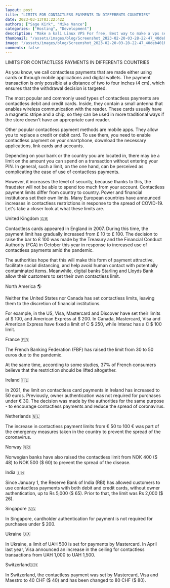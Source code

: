 ```yaml
---
layout: post
title: "LIMITS FOR CONTACTLESS PAYMENTS IN DIFFERENTS COUNTRIES"
date: 2023-03-13T03:22:42Z
authors: ["Sage Kirk", "Mike Vance"]
categories: ["Hosting", "Development"]
description: "Make a kali Linux VPS For free, Best way to make a vps server free OS Kali Linux."
thumbnail: "/assets/images/blog/Screenshot_2023-02-20-03-28-22-47_40deb401b9ffe8e1df2f1cc5ba480b12.jpg"
image: "/assets/images/blog/Screenshot_2023-02-20-03-28-22-47_40deb401b9ffe8e1df2f1cc5ba480b12.jpg"
comments: false
---
```


LIMITS FOR CONTACTLESS PAYMENTS IN DIFFERENTS COUNTRIES

As you know, we call contactless payments that are made either using cards or through mobile applications and digital wallets. The payment transaction is only possible at a distance of two to four inches (4 cm), which ensures that the withdrawal decision is targeted.

The most popular and commonly used types of contactless payments are contactless debit and credit cards. Inside, they contain a small antenna that enables wireless communication with the reader. These cards usually have a magnetic stripe and a chip, so they can be used in more traditional ways if the store doesn't have an appropriate card reader. 

Other popular contactless payment methods are mobile apps. They allow you to replace a credit or debit card. To use them, you need to enable contactless payment on your smartphone, download the necessary applications, link cards and accounts.

Depending on your bank or the country you are located in, there may be a limit on the amount you can spend on a transaction without entering your PIN. In general, such a limit, on the one hand, can be perceived as complicating the ease of use of contactless payments. 

However, it increases the level of security, because thanks to this, the fraudster will not be able to spend too much from your account. Contactless payment limits differ from country to country. Power and financial institutions set their own limits. Many European countries have announced increases in contactless restrictions in response to the spread of COVID-19. Let's take a closer look at what these limits are.

United Kingdom 🇬🇧

Contactless cards appeared in England in 2007. During this time, the payment limit has gradually increased from £ 10 to £ 100. The decision to raise the bar to £ 100 was made by the Treasury and the Financial Conduct Authority (FCA) in October this year in response to increased use of contactless payments amid the pandemic. 

The authorities hope that this will make this form of payment attractive, facilitate social distancing, and help avoid human contact with potentially contaminated items. Meanwhile, digital banks Starling and Lloyds Bank allow their customers to set their own contactless limit.

North America  🌎

Neither the United States nor Canada has set contactless limits, leaving them to the discretion of financial institutions. 

For example, in the US, Visa, Mastercard and Discover have set their limits at $ 100, and American Express at $ 200. In Canada, Mastercard, Visa and American Express have fixed a limit of C $ 250, while Interac has a C $ 100 limit.

France 🇫🇷

The French Banking Federation (FBF) has raised the limit from 30 to 50 euros due to the pandemic. 

At the same time, according to some studies, 37% of French consumers believe that the restriction should be lifted altogether.

Ireland 🇮🇪

In 2021, the limit on contactless card payments in Ireland has increased to 50 euros. Previously, owner authentication was not required for purchases under € 30. The decision was made by the authorities for the same purpose - to encourage contactless payments and reduce the spread of coronavirus.

Netherlands 🇳🇱

The increase in contactless payment limits from € 50 to  100 € was part of the emergency measures taken in the country to prevent the spread of the coronavirus.

Norway 🇳🇴

Norwegian banks have also raised the contactless limit from NOK 400 ($ 48) to NOK 500 ($ 60) to prevent the spread of the disease.

India 🇮🇳

Since January 1, the Reserve Bank of India (RBI) has allowed customers to use contactless payments with both debit and credit cards, without owner authentication, up to Rs 5,000 ($ 65). Prior to that, the limit was Rs 2,000 ($ 26).

Singapore 🇸🇬

In Singapore, cardholder authentication for payment is not required for purchases under $ 200.

Ukraine 🇺🇦

In Ukraine, a limit of UAH 500 is set for payments by Mastercard. In April last year, Visa announced an increase in the ceiling for contactless transactions from UAH 1,000 to UAH 1,500.

Switzerland🇨🇭

In Switzerland, the contactless payment was set by Mastercard, Visa and Maestro to 40 CHF ($ 40) and has been changed to 80 CHF ($ 80).